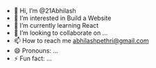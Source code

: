 - 👋 Hi, I’m @21Abhilash
- 👀 I’m interested in Build a Website
- 🌱 I’m currently learning React
- 💞️ I’m looking to collaborate on ...
- 📫 How to reach me abhilashpethri@gmail.com
- 😄 Pronouns: ...
- ⚡ Fun fact: ...

<!---
21Abhilash/21Abhilash is a ✨ special ✨ repository because its `README.md` (this file) appears on your GitHub profile.
You can click the Preview link to take a look at your changes.
--->
